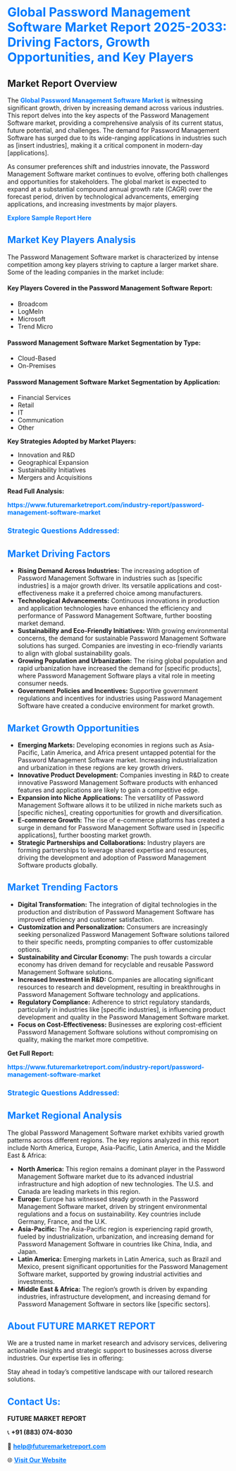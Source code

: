 <h1 style="color: #007BFF;">Global Password Management Software Market Report 2025-2033: Driving Factors, Growth Opportunities, and Key Players</h1>

<section id="overview">
<h2>Market Report Overview</h2>
<p>The <a href="https://www.futuremarketreport.com/industry-report/password-management-software-market" style="color: #007BFF; text-decoration: none;"><strong>Global Password Management Software Market</strong></a> is witnessing significant growth, driven by increasing demand across various industries. This report delves into the key aspects of the Password Management Software market, providing a comprehensive analysis of its current status, future potential, and challenges. The demand for Password Management Software has surged due to its wide-ranging applications in industries such as [insert industries], making it a critical component in modern-day [applications].</p>
<p>As consumer preferences shift and industries innovate, the Password Management Software market continues to evolve, offering both challenges and opportunities for stakeholders. The global market is expected to expand at a substantial compound annual growth rate (CAGR) over the forecast period, driven by technological advancements, emerging applications, and increasing investments by major players.</p>
</section>

<section id="overview">
<p><a href="https://www.futuremarketreport.com/request-sample/reportId=50889" style="color: #007BFF; text-decoration: none;"><strong>Explore Sample Report Here</strong></a></p>
</section>

<section id="key-players">
<h2 style="color: #007BFF;">Market Key Players Analysis</h2>
<p>The Password Management Software market is characterized by intense competition among key players striving to capture a larger market share. Some of the leading companies in the market include:</p>
<h4>Key Players Covered in the Password Management Software Report:</h4>
<ul><li>Broadcom</li><li>LogMeIn</li><li>Microsoft</li><li>Trend Micro</li></ul>
<h4>Password Management Software Market Segmentation by Type:</h4>
<ul><li>Cloud-Based</li><li>On-Premises</li></ul>

<h4>Password Management Software Market Segmentation by Application:</h4>
<ul><li>Financial Services</li><li>Retail</li><li>IT</li><li>Communication</li><li>Other</li></ul>
<p><strong>Key Strategies Adopted by Market Players:</strong></p>
<ul>
<li>Innovation and R&D</li>
<li>Geographical Expansion</li>
<li>Sustainability Initiatives</li>
<li>Mergers and Acquisitions</li>
</ul>
</section>

<section>
<p><strong>Read Full Analysis: </strong></p><a href="https://www.futuremarketreport.com/industry-report/password-management-software-market" style="color: #007BFF; text-decoration: none;"><strong>https://www.futuremarketreport.com/industry-report/password-management-software-market</strong></a>
<h3 style="color: #007BFF;">Strategic Questions Addressed:</h3>
</section>

<section id="driving-factors">
<h2 style="color: #007BFF;">Market Driving Factors</h2>
<ul>
<li><strong>Rising Demand Across Industries:</strong> The increasing adoption of Password Management Software in industries such as [specific industries] is a major growth driver. Its versatile applications and cost-effectiveness make it a preferred choice among manufacturers.</li>
<li><strong>Technological Advancements:</strong> Continuous innovations in production and application technologies have enhanced the efficiency and performance of Password Management Software, further boosting market demand.</li>
<li><strong>Sustainability and Eco-Friendly Initiatives:</strong> With growing environmental concerns, the demand for sustainable Password Management Software solutions has surged. Companies are investing in eco-friendly variants to align with global sustainability goals.</li>
<li><strong>Growing Population and Urbanization:</strong> The rising global population and rapid urbanization have increased the demand for [specific products], where Password Management Software plays a vital role in meeting consumer needs.</li>
<li><strong>Government Policies and Incentives:</strong> Supportive government regulations and incentives for industries using Password Management Software have created a conducive environment for market growth.</li>
</ul>
</section>

<section id="growth-opportunities">
<h2 style="color: #007BFF;">Market Growth Opportunities</h2>
<ul>
<li><strong>Emerging Markets:</strong> Developing economies in regions such as Asia-Pacific, Latin America, and Africa present untapped potential for the Password Management Software market. Increasing industrialization and urbanization in these regions are key growth drivers.</li>
<li><strong>Innovative Product Development:</strong> Companies investing in R&D to create innovative Password Management Software products with enhanced features and applications are likely to gain a competitive edge.</li>
<li><strong>Expansion into Niche Applications:</strong> The versatility of Password Management Software allows it to be utilized in niche markets such as [specific niches], creating opportunities for growth and diversification.</li>
<li><strong>E-commerce Growth:</strong> The rise of e-commerce platforms has created a surge in demand for Password Management Software used in [specific applications], further boosting market growth.</li>
<li><strong>Strategic Partnerships and Collaborations:</strong> Industry players are forming partnerships to leverage shared expertise and resources, driving the development and adoption of Password Management Software products globally.</li>
</ul>
</section>

<section id="trending-factors">
<h2 style="color: #007BFF;">Market Trending Factors</h2>
<ul>
<li><strong>Digital Transformation:</strong> The integration of digital technologies in the production and distribution of Password Management Software has improved efficiency and customer satisfaction.</li>
<li><strong>Customization and Personalization:</strong> Consumers are increasingly seeking personalized Password Management Software solutions tailored to their specific needs, prompting companies to offer customizable options.</li>
<li><strong>Sustainability and Circular Economy:</strong> The push towards a circular economy has driven demand for recyclable and reusable Password Management Software solutions.</li>
<li><strong>Increased Investment in R&D:</strong> Companies are allocating significant resources to research and development, resulting in breakthroughs in Password Management Software technology and applications.</li>
<li><strong>Regulatory Compliance:</strong> Adherence to strict regulatory standards, particularly in industries like [specific industries], is influencing product development and quality in the Password Management Software market.</li>
<li><strong>Focus on Cost-Effectiveness:</strong> Businesses are exploring cost-efficient Password Management Software solutions without compromising on quality, making the market more competitive.</li>
</ul>
</section>

<section>
<p><strong>Get Full Report: </strong></p><a href="https://www.futuremarketreport.com/industry-report/password-management-software-market" style="color: #007BFF; text-decoration: none;"><strong>https://www.futuremarketreport.com/industry-report/password-management-software-market</strong></a>
<h3 style="color: #007BFF;">Strategic Questions Addressed:</h3>
</section>


<section id="regional-analysis">
<h2 style="color: #007BFF;">Market Regional Analysis</h2>
<p>The global Password Management Software market exhibits varied growth patterns across different regions. The key regions analyzed in this report include North America, Europe, Asia-Pacific, Latin America, and the Middle East & Africa:</p>
<ul>
<li><strong>North America:</strong> This region remains a dominant player in the Password Management Software market due to its advanced industrial infrastructure and high adoption of new technologies. The U.S. and Canada are leading markets in this region.</li>
<li><strong>Europe:</strong> Europe has witnessed steady growth in the Password Management Software market, driven by stringent environmental regulations and a focus on sustainability. Key countries include Germany, France, and the U.K.</li>
<li><strong>Asia-Pacific:</strong> The Asia-Pacific region is experiencing rapid growth, fueled by industrialization, urbanization, and increasing demand for Password Management Software in countries like China, India, and Japan.</li>
<li><strong>Latin America:</strong> Emerging markets in Latin America, such as Brazil and Mexico, present significant opportunities for the Password Management Software market, supported by growing industrial activities and investments.</li>
<li><strong>Middle East & Africa:</strong> The region’s growth is driven by expanding industries, infrastructure development, and increasing demand for Password Management Software in sectors like [specific sectors].</li>
</ul>
</section>

<footer>
<h2 style="color: #007BFF;">About FUTURE MARKET REPORT</h2>
<p>We are a trusted name in market research and advisory services, delivering actionable insights and strategic support to businesses across diverse industries. Our expertise lies in offering:</p>

<p>Stay ahead in today’s competitive landscape with our tailored research solutions.</p>

<h2 style="color: #007BFF;">Contact Us:</h2>
<p><strong>FUTURE MARKET REPORT</strong></p>
<p>📞 <strong>+91 (883) 074-8030</strong></p>
<p>📧 <strong><a href="mailto:help@futuremarketreport.com" style="color: #007BFF;">help@futuremarketreport.com</a></strong></p>
<p>🌐 <strong><a href="https://www.futuremarketreport.com/" style="color: #007BFF;">Visit Our Website</a></strong></p>
</footer>
